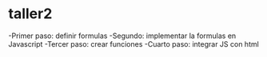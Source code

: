 # taller2

-Primer paso: definir formulas
-Segundo: implementar la formulas en Javascript
-Tercer paso: crear funciones
-Cuarto paso: integrar JS con html